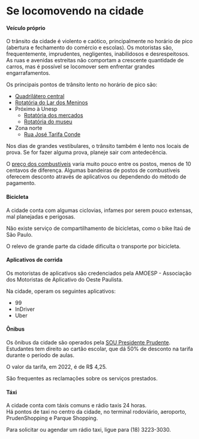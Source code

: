 # Se locomovendo na cidade

#### Veículo próprio

O trânsito da cidade é violento e caótico, principalmente no horário de pico (abertura e fechamento do comércio e escolas). Os motoristas são, frequentemente, imprudentes,  negligentes, inabilidosos e desrespeitosos.  
As ruas e avenidas estreitas não comportam a crescente quantidade de carros, mas é possível se locomover sem enfrentar grandes engarrafamentos.

Os principais pontos de trânsito lento no horário de pico são:
- [Quadrilátero central](https:/.google.com/maps/@-22.1240667,-51.3860823,17.1z)
- [Rotatória do Lar dos Meninos](https://google.com/maps/@-22.0994998,-51.4257092,17.53z)
- Próximo à Unesp
    - [Rotatória dos mercados](https://google.com/maps/@-22.1145206,-51.4125003,18.79z)
    - [Rotatória do museu](https://google.com/maps/@-22.116341,-51.4113028,18.79z)
- Zona norte
    - [Rua José Tarifa Conde](https://google.com/maps/@-22.1043062,-51.3896192,17.88z)

Nos dias de grandes vestibulares, o trânsito também é lento nos locais de prova. Se for fazer alguma prova, planeje sair com antedecência.

O [preço dos combustíveis](https://precodoscombustiveis.com.br/pt-br/city/brasil/sao-paulo/presidente-prudente/3732) varia muito pouco entre os postos, menos de 10 centavos de diferença.
Algumas bandeiras de postos de combustíveis oferecem desconto através de aplicativos ou dependendo do método de pagamento.

#### Bicicleta
A cidade conta com algumas ciclovias, infames por serem pouco extensas, mal planejadas e perigosas.

Não existe serviço de compartilhamento de bicicletas, como o bike Itaú de São Paulo.

O relevo de grande parte da cidade dificulta o transporte por bicicleta.

#### Aplicativos de corrida
Os motoristas de aplicativos são credenciados pela AMOESP - Associação dos Motoristas de Aplicativo do Oeste Paulista.

Na cidade, operam os seguintes aplicativos:
- 99
- InDriver
- Uber

#### Ônibus

Os ônibus da cidade são operados pela [SOU Presidente Prudente](https://soupresidenteprudente.com.br/).  
Estudantes tem direito ao cartão escolar, que dá 50% de desconto na tarifa durante o período de aulas.

O valor da tarifa, em 2022, é de R$ 4,25.  

São frequentes as reclamações sobre os serviços prestados.

#### Táxi

A cidade conta com táxis comuns e rádio taxis 24 horas.  
Há pontos de taxi no centro da cidade, no terminal rodoviário, aeroporto, PrudenShopping e Parque Shopping.

Para solicitar ou agendar um rádio taxi, ligue para (18) 3223-3030.